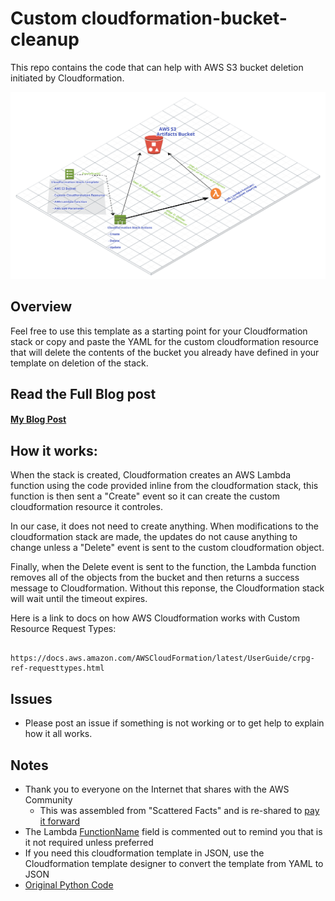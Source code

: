 # Custom cloudformation-bucket-cleanup
This repo contains the code that can help with AWS S3 bucket deletion initiated by Cloudformation. 



![diagram](custom-cloudformation-bucket-cleanup.png)




## Overview
Feel free to use this template as a starting point for your Cloudformation stack or copy and paste the YAML for the custom cloudformation resource that will delete the contents of the bucket you already have defined in your template on deletion of the stack. 


## Read the Full Blog post

#### <a name="fenced-code-block" href="https://adriandrummond.com">My Blog Post</a>



## How it works: 

When the stack is created, Cloudformation creates an AWS Lambda function using the code provided inline from the cloudformation stack, this function is then sent a "Create" event so it can create the custom cloudformation resource it controles.  

In our case, it does not need to create anything.  When modifications to the cloudformation stack are made, the updates do not cause anything to change unless a "Delete" event is sent to the custom cloudformation object. 

Finally, when the Delete event is sent to the function, the Lambda function removes all of the objects from the bucket and then returns a success message to Cloudformation.  Without this reponse, the Cloudformation stack will wait until the timeout expires.  

Here is a link to docs on how AWS Cloudformation works with Custom Resource Request Types:

~~~

https://docs.aws.amazon.com/AWSCloudFormation/latest/UserGuide/crpg-ref-requesttypes.html
~~~

## Issues

* Please post an issue if something is not working or to get help to explain how it all works. 


## Notes

- Thank you to everyone on the Internet that shares with the AWS Community
	- This was assembled from "Scattered Facts" and is re-shared to [pay it forward](https://en.wikipedia.org/wiki/Pay_it_forward)
- The Lambda [FunctionName](https://docs.aws.amazon.com/AWSCloudFormation/latest/UserGuide/aws-resource-lambda-function.html#cfn-lambda-function-functionname) field is commented out to remind you that is it not required unless preferred
- If you need this cloudformation template in JSON, use the Cloudformation template designer to convert the template from YAML to JSON
- [Original Python Code](https://gist.github.com/seventhskye/0cc7b2804252975d36dca047ab7729e9)






